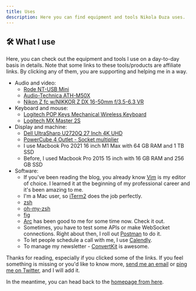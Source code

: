 ```yaml
---
title: Uses
description: Here you can find equipment and tools Nikola Đuza uses.
---
```


## 🛠 What I use

Here, you can check out the equipment and tools I use on a day-to-day basis in details. Note
that some links to these tools/products are affiliate links. By clicking any of
them, you are supporting and helping me in a way.

- Audio and video:
  - [Rode NT-USB Mini](https://amzn.to/35SGBx1)
  - [Audio-Technica ATH-M50X](https://amzn.to/3DJEs3h)
  - [Nikon Z fc w/NIKKOR Z DX 16-50mm f/3.5-6.3 VR](https://amzn.to/3tHDtx0)
- Keyboard and mouse:
  - [Logitech POP Keys Mechanical Wireless Keyboard](https://amzn.to/3CEG7X3)
  - [Logitech MX Master 2S](https://amzn.to/3NkHTlg)
- Display and machine:
  - [Dell UltraSharp U2720Q 27 Inch 4K UHD](https://amzn.to/34GWhTy)
  - [PowerCube 4 Outlet - Socket multiplier](https://amzn.to/383KkbP)
  - I use Macbook Pro 2021 16 inch M1 Max with 64 GB RAM and 1 TB SSD
  - Before, I used Macbook Pro 2015 15 inch with 16 GB RAM and 256 GB SSD
- Software:
  - If you've been reading the blog, you already know [Vim](https://www.vim.org/) is my editor of choice. I learned it at the beginning of my professional career and it's been amazing to me.
  - I'm a Mac user, so [iTerm2](https://iterm2.com/) does the job perfectly.
  - [zsh](https://www.zsh.org/)
  - [oh-my-zsh](https://ohmyz.sh/)
  - [fig](https://fig.io/)
  - [Arc](https://arc.net/) has been good to me for some time now. Check it out.
  - Sometimes, you have to test some APIs or make WebSocket connections. Right about then, I roll out [Postman](https://www.postman.com/) to do it.
  - To let people schedule a call with me, I use [Calendly](https://calendly.com/nikolalsvk).
  - To manage my newsletter - [ConvertKit](https://convertkit.com?lmref=EVgZiQ) is awesome.

Thanks for reading, especially if you clicked some of the links. If you feel something is missing or you'd like to know more, [send me an email](mailto:nikola@pragmaticpineapple.com) or [ping me on Twitter](https://twitter.com/nikolalsvk), and I will add it.

In the meantime, you can head back to the [homepage from here](/).
